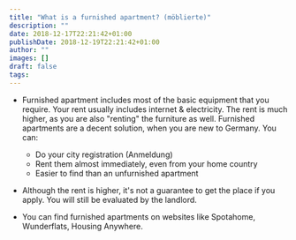 ```yaml
---
title: "What is a furnished apartment? (möblierte)"
description: ""
date: 2018-12-17T22:21:42+01:00
publishDate: 2018-12-19T22:21:42+01:00
author: ""
images: []
draft: false
tags:
---
```


* Furnished apartment includes most of the basic equipment that you require. Your rent usually includes internet & electricity. The rent is much higher, as you are also "renting" the furniture as well. Furnished apartments are a decent solution, when you are new to Germany. You can:

    - Do your city registration (Anmeldung)
    - Rent them almost immediately, even from your home country
    - Easier to find than an unfurnished apartment

* Although the rent is higher, it's not a guarantee to get the place if you apply. You will still be evaluated by the landlord.

* You can find furnished apartments on websites like Spotahome, Wunderflats, Housing Anywhere.
